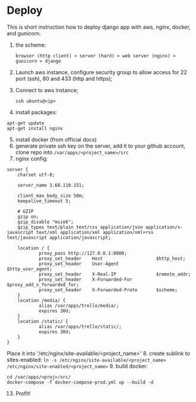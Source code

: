 # Deploy

This is short instruction how to deploy django app with aws, nginx, docker, and gunicorn.

1. the scheme:

    `browser (http client) > server (hard) > web server (nginx) > gunicorn > django`

2. Launch aws instance, configure security group to allow access for 22 port (ssh), 80 and 433 (http and https);
3. Connect to aws instance;
    
    `ssh ubuntu@<ip>`
4. install packages:
```
apt-get update
apt-get install nginx
```
5. install docker (from official docs)
6. generate private ssh key on the server, add it to your github account, clone repo into `/var/apps/<project_name>/src`
7. nginx config:
```
server {
    charset utf-8;

    server_name 3.68.110.151;

    client_max_body_size 50m;
    keepalive_timeout 5;

    # GZIP
    gzip on;
    gzip_disable "msie6";
    gzip_types text/plain text/css application/json application/x-javascript text/xml application/xml application/xml+rss text/javascript application/javascript;

    location / {
            proxy_pass http://127.0.0.1:8000;
            proxy_set_header    Host                    $http_host;
            proxy_set_header    User-Agent              $http_user_agent;
            proxy_set_header    X-Real-IP               $remote_addr;
            proxy_set_header    X-Forwarded-For         $proxy_add_x_forwarded_for;
            proxy_set_header    X-Forwarded-Proto       $scheme;
    }
    location /media/ {
            alias /var/apps/trello/media/;
            expires 30d;
    }
    location /static/ {
            alias /var/apps/trello/static/;
            expires 30d;
    }
}
```
Place it into '/etc/nginx/site-available/<project_name>'
8. create sublink to sites-enabled:
   `ln -s /etc/nginx/site-available/<project_name> /etc/nginx/site-enabled/<project_name>`
9. build docker:
```
cd /var/apps/<proj>/src/
docker-compose -f docker-compose-prod.yml up --build -d 
```
13. Profit!